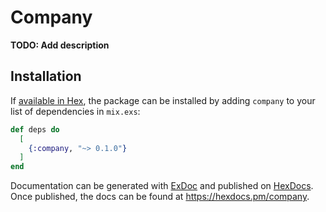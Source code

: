 # Company

**TODO: Add description**

## Installation

If [available in Hex](https://hex.pm/docs/publish), the package can be installed
by adding `company` to your list of dependencies in `mix.exs`:

```elixir
def deps do
  [
    {:company, "~> 0.1.0"}
  ]
end
```

Documentation can be generated with [ExDoc](https://github.com/elixir-lang/ex_doc)
and published on [HexDocs](https://hexdocs.pm). Once published, the docs can
be found at <https://hexdocs.pm/company>.

